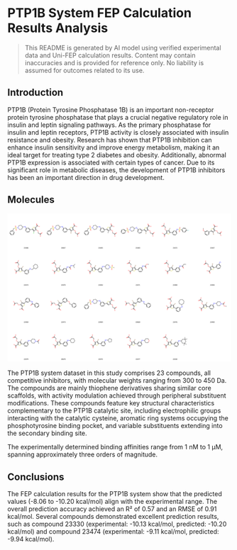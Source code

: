 # PTP1B System FEP Calculation Results Analysis

> This README is generated by AI model using verified experimental data and Uni-FEP calculation results. Content may contain inaccuracies and is provided for reference only. No liability is assumed for outcomes related to its use.

## Introduction

PTP1B (Protein Tyrosine Phosphatase 1B) is an important non-receptor protein tyrosine phosphatase that plays a crucial negative regulatory role in insulin and leptin signaling pathways. As the primary phosphatase for insulin and leptin receptors, PTP1B activity is closely associated with insulin resistance and obesity. Research has shown that PTP1B inhibition can enhance insulin sensitivity and improve energy metabolism, making it an ideal target for treating type 2 diabetes and obesity. Additionally, abnormal PTP1B expression is associated with certain types of cancer. Due to its significant role in metabolic diseases, the development of PTP1B inhibitors has been an important direction in drug development.

## Molecules

![Molecular structures of representative compounds](mol_grid.png)

The PTP1B system dataset in this study comprises 23 compounds, all competitive inhibitors, with molecular weights ranging from 300 to 450 Da. The compounds are mainly thiophene derivatives sharing similar core scaffolds, with activity modulation achieved through peripheral substituent modifications. These compounds feature key structural characteristics complementary to the PTP1B catalytic site, including electrophilic groups interacting with the catalytic cysteine, aromatic ring systems occupying the phosphotyrosine binding pocket, and variable substituents extending into the secondary binding site.

The experimentally determined binding affinities range from 1 nM to 1 μM, spanning approximately three orders of magnitude.

## Conclusions

The FEP calculation results for the PTP1B system show that the predicted values (-8.06 to -10.20 kcal/mol) align with the experimental range. The overall prediction accuracy achieved an R² of 0.57 and an RMSE of 0.91 kcal/mol. Several compounds demonstrated excellent prediction results, such as compound 23330 (experimental: -10.13 kcal/mol, predicted: -10.20 kcal/mol) and compound 23474 (experimental: -9.11 kcal/mol, predicted: -9.94 kcal/mol). 